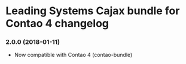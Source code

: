 Leading Systems Cajax bundle for Contao 4 changelog
===========================================

### 2.0.0 (2018-01-11)

 * Now compatible with Contao 4 (contao-bundle)
